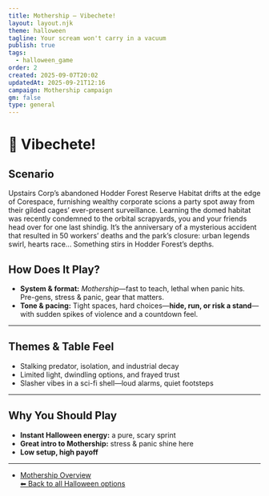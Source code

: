 ```yaml
---
title: Mothership — Vibechete!
layout: layout.njk
theme: halloween
tagline: Your scream won't carry in a vacuum
publish: true
tags:
  - halloween_game
order: 2
created: 2025-09-07T20:02
updatedAt: 2025-09-21T12:16
campaign: Mothership campaign
gm: false
type: general
---
```

# 🔪 Vibechete!

## Scenario
Upstairs Corp’s abandoned Hodder Forest Reserve Habitat drifts at the edge of Corespace, furnishing wealthy corporate scions a party spot away from their gilded cages’ ever-present surveillance.
Learning the domed habitat was recently condemned to the orbital scrapyards, you and your friends head over for one last shindig. It’s the anniversary of a mysterious accident that resulted in 50 workers’ deaths and the park’s closure: urban legends swirl, hearts race...
Something stirs in Hodder Forest’s depths.

## How Does It Play?

- **System & format:** _Mothership_—fast to teach, lethal when panic hits. Pre-gens, stress & panic, gear that matters.
- **Tone & pacing:** Tight spaces, hard choices—**hide, run, or risk a stand**—with sudden spikes of violence and a countdown feel.

---
## Themes & Table Feel

- Stalking predator, isolation, and industrial decay
- Limited light, dwindling options, and frayed trust
- Slasher vibes in a sci-fi shell—loud alarms, quiet footsteps

---
## Why You Should Play

- **Instant Halloween energy:** a pure, scary sprint
- **Great intro to Mothership:** stress & panic shine here
- **Low setup, high payoff**

---
- [Mothership Overview](/vault/campaigns/mothership%20campaign/general/summary%20of%20mothership/)   
[⬅ Back to all Halloween options](/vault/halloween/)
